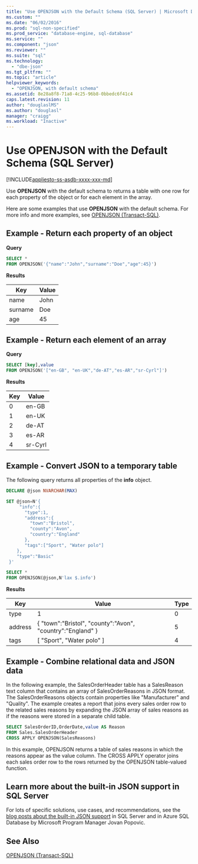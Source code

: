 ```yaml
---
title: "Use OPENJSON with the Default Schema (SQL Server) | Microsoft Docs"
ms.custom: ""
ms.date: "06/02/2016"
ms.prod: "sql-non-specified"
ms.prod_service: "database-engine, sql-database"
ms.service: ""
ms.component: "json"
ms.reviewer: ""
ms.suite: "sql"
ms.technology: 
  - "dbe-json"
ms.tgt_pltfrm: ""
ms.topic: "article"
helpviewer_keywords: 
  - "OPENJSON, with default schema"
ms.assetid: 8e28a8f8-71a8-4c25-96b8-0bbedc6f41c4
caps.latest.revision: 11
author: "douglaslMS"
ms.author: "douglasl"
manager: "craigg"
ms.workload: "Inactive"
---
```

# Use OPENJSON with the Default Schema (SQL Server)
[!INCLUDE[appliesto-ss-asdb-xxxx-xxx-md](../../includes/appliesto-ss-asdb-xxxx-xxx-md.md)]

  Use **OPENJSON** with the default schema to returns a table with one row for each property of the object or for each element in the array.  
  
 Here are some examples that use **OPENJSON** with the default schema. For more info and more examples, see [OPENJSON &#40;Transact-SQL&#41;](../../t-sql/functions/openjson-transact-sql.md).  
  
## Example - Return each property of an object  
 **Query**  
  
```sql  
SELECT *
FROM OPENJSON('{"name":"John","surname":"Doe","age":45}') 
```  
  
 **Results**  
  
|Key|Value|  
|---------|-----------|  
|name|John|  
|surname|Doe|  
|age|45|  
  
## Example - Return each element of an array  
 **Query**  
  
```sql  
SELECT [key],value
FROM OPENJSON('["en-GB", "en-UK","de-AT","es-AR","sr-Cyrl"]') 
```  
  
 **Results**  
  
|Key|Value|  
|---------|-----------|  
|0|en-GB|  
|1|en-UK|  
|2|de-AT|  
|3|es-AR|  
|4|sr-Cyrl|  
  
## Example - Convert JSON to a temporary table  
 The following query returns all properties of the **info** object.  
  
```sql  
DECLARE @json NVARCHAR(MAX)

SET @json=N'{  
     "info":{    
       "type":1,  
       "address":{    
         "town":"Bristol",  
         "county":"Avon",  
         "country":"England"  
       },  
       "tags":["Sport", "Water polo"]  
    },  
    "type":"Basic"  
 }'

SELECT *
FROM OPENJSON(@json,N'lax $.info')
```  
  
 **Results**  
  
|Key|Value|Type|  
|---------|-----------|----------|  
|type|1|0|  
|address|{ "town":"Bristol", "county":"Avon", "country":"England" }|5|  
|tags|[ "Sport", "Water polo" ]|4|  
  
## Example - Combine relational data and JSON data  
 In the following example, the SalesOrderHeader table has a SalesReason text column that contains an array of SalesOrderReasons in JSON format. The SalesOrderReasons objects contain properties like "Manufacturer" and "Quality". The example creates a report that joins every sales order row to the related sales reasons by expanding the JSON array of sales reasons as if the reasons were stored in a separate child table.  
  
```sql  
SELECT SalesOrderID,OrderDate,value AS Reason
FROM Sales.SalesOrderHeader
CROSS APPLY OPENJSON(SalesReasons)
```  
  
 In this example, OPENJSON returns a table of sales reasons in which the reasons appear as the value column. The CROSS APPLY operator joins each sales order row to the rows returned by the OPENJSON table-valued function.  

## Learn more about the built-in JSON support in SQL Server  
For lots of specific solutions, use cases, and recommendations, see the [blog posts about the built-in JSON support](http://blogs.msdn.com/b/sqlserverstorageengine/archive/tags/json/) in SQL Server and in Azure SQL Database by Microsoft Program Manager Jovan Popovic.
  
## See Also  
 [OPENJSON &#40;Transact-SQL&#41;](../../t-sql/functions/openjson-transact-sql.md)  
  
  
